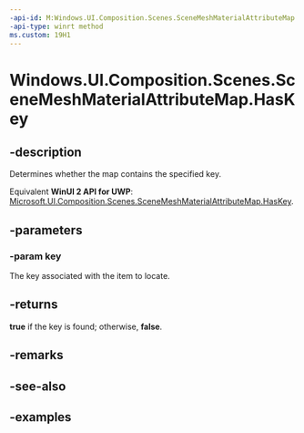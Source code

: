 ```yaml
---
-api-id: M:Windows.UI.Composition.Scenes.SceneMeshMaterialAttributeMap.HasKey(System.String)
-api-type: winrt method
ms.custom: 19H1
---
```


<!-- Method syntax.
public bool SceneMeshMaterialAttributeMap.HasKey(String key)
-->

# Windows.UI.Composition.Scenes.SceneMeshMaterialAttributeMap.HasKey

## -description

Determines whether the map contains the specified key.

Equivalent **WinUI 2 API for UWP**: [Microsoft.UI.Composition.Scenes.SceneMeshMaterialAttributeMap.HasKey](/windows/winui/api/microsoft.ui.composition.scenes.scenemeshmaterialattributemap.haskey).

## -parameters
### -param key

The key associated with the item to locate.

## -returns

**true** if the key is found; otherwise, **false**.

## -remarks

## -see-also

## -examples

